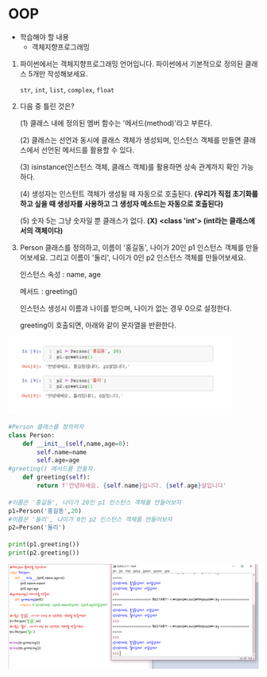 # OOP

- 학습해야 할 내용
  - 객체지향프로그래밍

1. 파이썬에서는 객체지향프로그래밍 언어입니다. 파이썬에서 기본적으로 정의된 클래스 5개만 작성해보세요.

   `str`, `int`, `list`, `complex`, `float`



2. 다음 중 틀린 것은?

   (1) 클래스 내에 정의된 멤버 함수는 '메서드(method)'라고 부른다.

   (2) 클래스는 선언과 동시에 클래스 객체가 생성되며, 인스턴스 객체를 만들면 클래스에서 선언된 메서드를 활용할 수 있다.

   (3) isinstance(인스턴스 객체, 클래스 객체)를 활용하면 상속 관계까지 확인 가능하다.

   (4) 생성자는 인스턴트 객체가 생성될 때 자동으로 호출된다. **(우리가 직접 초기화를 하고 싶을 때 생성자를 사용하고 그 생성자 메소드는 자동으로 호출된다)**

   (5) 숫자 5는 그냥 숫자일 뿐 클래스가 없다. **(X)** **<class 'int'> (int라는 클래스에서의 객체이다)** 



3. Person 클래스를 정의하고, 이름이 '홍길동', 나이가 20인 p1 인스턴스 객체를 만들어보세요. 그리고 이름이 '둘리', 나이가 0인 p2 인스턴스 객체를 만들어보세요.

   인스턴스 속성 : name, age

   메서드 : greeting()

   인스턴스 생성시 이름과 나이를 받으며, 나이가 없는 경우 0으로 설정한다.

   greeting이 호출되면, 아래와 같이 문자열을 반환한다.

![](image/7.png)

```python
#Person 클래스를 정의하자
class Person:
    def __init__(self,name,age=0):
        self.name=name
        self.age=age
#greeting() 메서드를 만들자.
    def greeting(self):
        return f'안녕하세요. {self.name}입니다. {self.age}살입니다'
    
#이름은 '홍길동', 나이가 20인 p1 인스턴스 객체를 만들어보자
p1=Person('홍길동',20)
#이름은 '둘리', 나이가 0인 p2 인스턴스 객체를 만들어보자
p2=Person('둘리')

print(p1.greeting())
print(p2.greeting())
```

![](image/1.png)